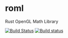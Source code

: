 # roml
Rust OpenGL Math Library

[![Build Status](https://travis-ci.org/iwburns/roml.svg?branch=master)](https://travis-ci.org/iwburns/roml)
[![Build status](https://ci.appveyor.com/api/projects/status/ma0sjf78l0sx5qw9/branch/master?svg=true)](https://ci.appveyor.com/project/iwburns/roml/branch/master)


